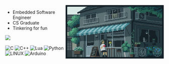 <div align="center">

<div><img align="right" width="62%" height="26%" src="gif.webp" /></div></div>

- Embedded Software Engineer
- CS Graduate
- Tinkering for fun

![](https://github-readme-stats.vercel.app/api/top-langs/?username=harrkout&theme=chartreuse-dark&hide_border=false&include_all_commits=true&count_private=true&layout=compact)  

![C](https://img.shields.io/badge/c-%2300599C.svg?style=flat&logo=c&logoColor=white) ![C++](https://img.shields.io/badge/c++-%2300599C.svg?style=flat&logo=c%2B%2B&logoColor=white) ![Lua](https://img.shields.io/badge/lua-%232C2D72.svg?style=flat&logo=lua&logoColor=white) ![Python](https://img.shields.io/badge/python-3670A0?style=flat&logo=python&logoColor=ffdd54) ![LINUX](https://img.shields.io/badge/Linux-FCC624?style=flat&logo=linux&logoColor=black) ![Arduino](https://img.shields.io/badge/-Arduino-00979D?style=flat&logo=Arduino&logoColor=white)
<br>


<!-- Proudly created with GPRM ( https://gprm.itsvg.in ) -->
